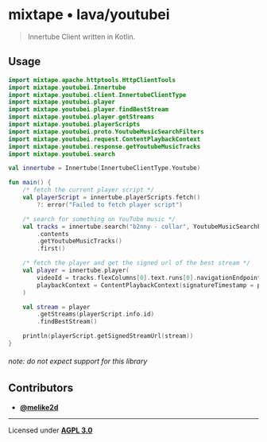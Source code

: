 # mixtape &bull; lava/youtubei

> Innertube Client written in Kotlin.

## Usage

```kotlin
import mixtape.apache.httptools.HttpClientTools
import mixtape.youtubei.Innertube
import mixtape.youtubei.client.InnertubeClientType
import mixtape.youtubei.player
import mixtape.youtubei.player.findBestStream
import mixtape.youtubei.player.getStreams
import mixtape.youtubei.playerScripts
import mixtape.youtubei.proto.YoutubeMusicSearchFilters
import mixtape.youtubei.request.ContentPlaybackContext
import mixtape.youtubei.response.getYoutubeMusicTracks
import mixtape.youtubei.search

val innertube = Innertube(InnertubeClientType.Youtube)

fun main() {
    /* fetch the current player script */
    val playerScript = innertube.playerScripts.fetch()
        ?: error("Failed to fetch player script")

    /* search for something on YouTube music */
    val tracks = innertube.search("b2nny - collar", YoutubeMusicSearchFilters(songs = true))
        .contents
        .getYoutubeMusicTracks()
        .first()

    /* fetch the player and get the signed url of the best stream */
    val player = innertube.player(
        videoId = tracks.flexColumns[0].text.runs[0].navigationEndpoint!!.watchEndpoint!!.videoId,
        playbackContext = ContentPlaybackContext(signatureTimestamp = playerScript.signatureTimestamp)
    )

    val stream = player
        .getStreams(playerScript.info.id)
        .findBestStream()

    println(playerScript.getSignedStreamUrl(stream))
}
```

###### *note:* do not expect support for this library

## Contributors

- [**@melike2d**](https://www.dimensional.fun)

---

Licensed under [**AGPL 3.0**](./LICENSE)
